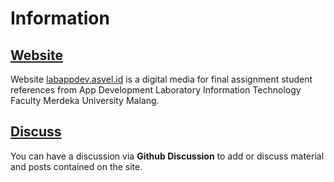 # Information

## [Website](https://labappdev.asvel.id)

Website [labappdev.asvel.id](https://nuflakbrr.github.io) is a digital media for final assignment student references from App Development Laboratory Information Technology Faculty Merdeka University Malang.

## [Discuss](https://github.com/nuflakbrr/public-labappdev.asvel.id/discussions)

You can have a discussion via **Github Discussion** to add or discuss material and posts contained on the site.

